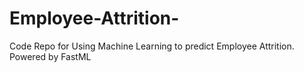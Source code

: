 # Employee-Attrition-
Code Repo for Using Machine Learning to predict Employee Attrition. Powered by FastML
